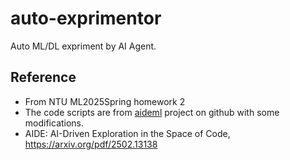 # auto-exprimentor
Auto ML/DL expriment by AI Agent.

## Reference

- From NTU ML2025Spring homework 2
- The code scripts are from [aideml](https://github.com/WecoAI/aideml) project on github with some modifications.
- AIDE: AI-Driven Exploration in the Space of Code, https://arxiv.org/pdf/2502.13138
